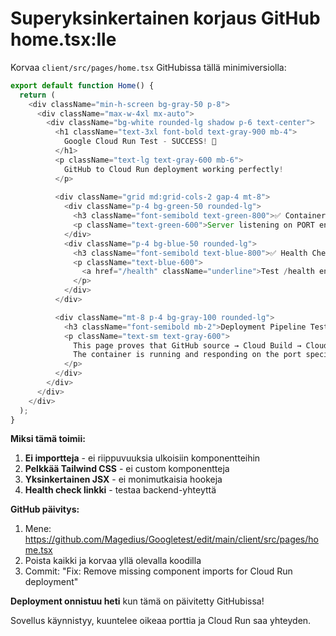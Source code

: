 # Superyksinkertainen korjaus GitHub home.tsx:lle

Korvaa `client/src/pages/home.tsx` GitHubissa tällä minimiversiolla:

```typescript
export default function Home() {
  return (
    <div className="min-h-screen bg-gray-50 p-8">
      <div className="max-w-4xl mx-auto">
        <div className="bg-white rounded-lg shadow p-6 text-center">
          <h1 className="text-3xl font-bold text-gray-900 mb-4">
            Google Cloud Run Test - SUCCESS! 🎉
          </h1>
          <p className="text-lg text-gray-600 mb-6">
            GitHub to Cloud Run deployment working perfectly!
          </p>
          
          <div className="grid md:grid-cols-2 gap-4 mt-8">
            <div className="p-4 bg-green-50 rounded-lg">
              <h3 className="font-semibold text-green-800">✅ Container Started</h3>
              <p className="text-green-600">Server listening on PORT env var</p>
            </div>
            <div className="p-4 bg-blue-50 rounded-lg">
              <h3 className="font-semibold text-blue-800">✅ Health Check Active</h3>
              <p className="text-blue-600">
                <a href="/health" className="underline">Test /health endpoint</a>
              </p>
            </div>
          </div>

          <div className="mt-8 p-4 bg-gray-100 rounded-lg">
            <h3 className="font-semibold mb-2">Deployment Pipeline Test</h3>
            <p className="text-sm text-gray-600">
              This page proves that GitHub source → Cloud Build → Cloud Run deployment is working correctly.
              The container is running and responding on the port specified by PORT environment variable.
            </p>
          </div>
        </div>
      </div>
    </div>
  );
}
```

**Miksi tämä toimii:**

1. **Ei importteja** - ei riippuvuuksia ulkoisiin komponentteihin
2. **Pelkkää Tailwind CSS** - ei custom komponentteja
3. **Yksinkertainen JSX** - ei monimutkaisia hookeja
4. **Health check linkki** - testaa backend-yhteyttä

**GitHub päivitys:**

1. Mene: https://github.com/Magedius/Googletest/edit/main/client/src/pages/home.tsx
2. Poista kaikki ja korvaa yllä olevalla koodilla
3. Commit: "Fix: Remove missing component imports for Cloud Run deployment"

**Deployment onnistuu heti** kun tämä on päivitetty GitHubissa!

Sovellus käynnistyy, kuuntelee oikeaa porttia ja Cloud Run saa yhteyden.